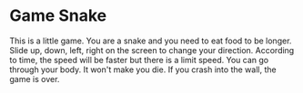 # Game Snake
This is a little game.
You are a snake and you need to eat food to be longer.
Slide up, down, left, right on the screen to change your direction.
According to time, the speed will be faster but there is a limit speed.
You can go through your body. It won't make you die.
If you crash into the wall, the game is over.
